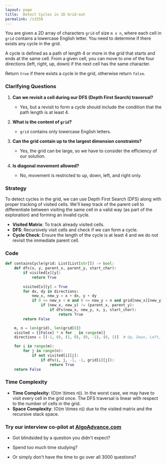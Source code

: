 ```yaml
---
layout: page
title:  Detect Cycles in 2D Grid-out
permalink: /s1559
---
```


You are given a 2D array of characters `grid` of size `m x n`, where each cell in `grid` contains a lowercase English letter. You need to determine if there exists any cycle in the grid.

A cycle is defined as a path of length 4 or more in the grid that starts and ends at the same cell. From a given cell, you can move to one of the four directions (left, right, up, down) if the next cell has the same character.

Return `true` if there exists a cycle in the grid, otherwise return `false`.

### Clarifying Questions

1. **Can we revisit a cell during our DFS (Depth First Search) traversal?**
   - Yes, but a revisit to form a cycle should include the condition that the path length is at least 4.

2. **What is the content of `grid`?**
   - `grid` contains only lowercase English letters.

3. **Can the grid contain up to the largest dimension constraints?**
   - Yes, the grid can be large, so we have to consider the efficiency of our solution.

4. **Is diagonal movement allowed?**
   - No, movement is restricted to up, down, left, and right only.

### Strategy

To detect cycles in the grid, we can use Depth First Search (DFS) along with proper tracking of visited cells. We'll keep track of the parent cell to differentiate between visiting the same cell in a valid way (as part of the exploration) and forming an invalid cycle.

- **Visited Matrix**: To track already visited cells.
- **DFS**: Recursively visit cells and check if we can form a cycle.
- **Cycle Check**: Ensure the length of the cycle is at least 4 and we do not revisit the immediate parent cell.

### Code

```python
def containsCycle(grid: List[List[str]]) -> bool:
    def dfs(x, y, parent_x, parent_y, start_char):
        if visited[x][y]:
            return True
        
        visited[x][y] = True
        for dx, dy in directions:
            new_x, new_y = x + dx, y + dy
            if 0 <= new_x < m and 0 <= new_y < n and grid[new_x][new_y] == start_char:
                if (new_x, new_y) != (parent_x, parent_y):
                    if dfs(new_x, new_y, x, y, start_char):
                        return True
        return False

    m, n = len(grid), len(grid[0])
    visited = [[False] * n for _ in range(m)]
    directions = [(-1, 0), (1, 0), (0, -1), (0, 1)]  # Up, Down, Left, Right

    for i in range(m):
        for j in range(n):
            if not visited[i][j]:
                if dfs(i, j, -1, -1, grid[i][j]):
                    return True
    return False
```

### Time Complexity

- **Time Complexity**: \(O(m \times n)\). In the worst case, we may have to visit every cell in the grid once. The DFS traversal is linear with respect to the number of cells in the grid.
- **Space Complexity**: \(O(m \times n)\) due to the visited matrix and the recursive stack space.


### Try our interview co-pilot at [AlgoAdvance.com](https://algoAdvance.com)

- Got blindsided by a question you didn't expect?

- Spend too much time studying?

- Or simply don't have the time to go over all 3000 questions?

